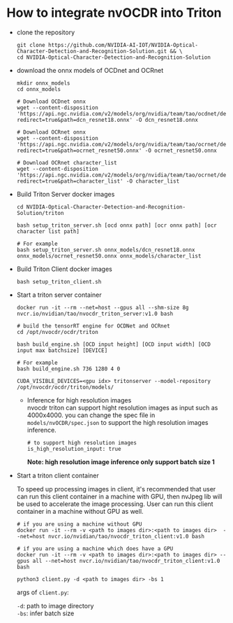 # How to integrate nvOCDR into Triton

- clone the repository
  ```
  git clone https://github.com/NVIDIA-AI-IOT/NVIDIA-Optical-Character-Detection-and-Recognition-Solution.git && \
  cd NVIDIA-Optical-Character-Detection-and-Recognition-Solution
  ```

- download the onnx models of OCDnet and OCRnet
  ```
  mkdir onnx_models
  cd onnx_models

  # Download OCDnet onnx
  wget --content-disposition 'https://api.ngc.nvidia.com/v2/models/org/nvidia/team/tao/ocdnet/deployable_v1.0/files?redirect=true&path=dcn_resnet18.onnx' -O dcn_resnet18.onnx

  # Download OCRnet onnx
  wget --content-disposition 'https://api.ngc.nvidia.com/v2/models/org/nvidia/team/tao/ocrnet/deployable_v1.0/files?redirect=true&path=ocrnet_resnet50.onnx' -O ocrnet_resnet50.onnx

  # Download OCRnet character_list
  wget --content-disposition 'https://api.ngc.nvidia.com/v2/models/org/nvidia/team/tao/ocrnet/deployable_v1.0/files?redirect=true&path=character_list' -O character_list
  ```

- Build Triton Server docker images

 
    ```
    cd NVIDIA-Optical-Character-Detection-and-Recognition-Solution/triton
    
    bash setup_triton_server.sh [ocd onnx path] [ocr onnx path] [ocr character list path]

    # For example
    bash setup_triton_server.sh onnx_models/dcn_resnet18.onnx onnx_models/ocrnet_resnet50.onnx onnx_models/character_list
    ```

- Build Triton Client docker images
  ```
  bash setup_triton_client.sh
  ```
- Start a triton server container
    ```
    docker run -it --rm --net=host --gpus all --shm-size 8g nvcr.io/nvidian/tao/nvocdr_triton_server:v1.0 bash

    # build the tensorRT engine for OCDNet and OCRnet
    cd /opt/nvocdr/ocdr/triton

    bash build_engine.sh [OCD input height] [OCD input width] [OCD input max batchsize] [DEVICE]

    # For example
    bash build_engine.sh 736 1280 4 0

    CUDA_VISIBLE_DEVICES=<gpu idx> tritonserver --model-repository /opt/nvocdr/ocdr/triton/models/
    ```
    - Inference for high resolution images  
      nvocdr triton can support hight resolution images as input such as 4000x4000. you can change the spec file in `models/nvOCDR/spec.json` to support the high resolution images inference.
      ```
      # to support high resolution images
      is_high_resolution_input: true
      ```
      __Note: high resolution image inference only support batch size 1__


      
- Start a triton client container

  To speed up processing images in client, it's recommended that user can run this client container in a machine with GPU, then nvJpeg lib will be used to accelerate the image processing. User can run this client container in a machine without GPU as well. 
  
  ```
  # if you are using a machine without GPU 
  docker run -it --rm -v <path to images dir>:<path to images dir>  --net=host nvcr.io/nvidian/tao/nvocdr_triton_client:v1.0 bash

  # if you are using a machine which does have a GPU 
  docker run -it --rm -v <path to images dir>:<path to images dir> --gpus all --net=host nvcr.io/nvidian/tao/nvocdr_triton_client:v1.0 bash

  python3 client.py -d <path to images dir> -bs 1
  ```

  args of `client.py`:

  `-d`: path to image directory  
  `-bs`: infer batch size